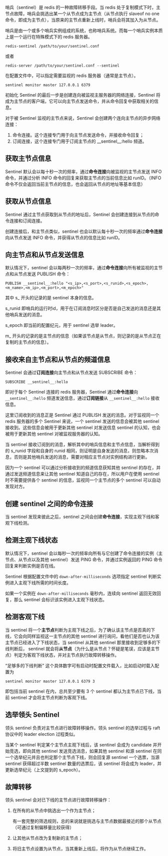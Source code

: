 哨兵（sentinel）是 redis 的一种故障转移手段。当 redis 处于复制模式下时，主节点故障，哨兵会挑选出某一个从节点成为主节点（从节点执行 slaveof no one 命令，即成为主节点），当原来的主节点重新上线时，哨兵会将其加入为从节点。

哨兵是由一个或多个哨兵实例组成的系统，也称哨兵系统。而每一个哨兵实例本质上是一个运行在特殊模式下的 redis 服务器。

```
redis-sentinel /path/to/your/sentinel.conf
```

或者


```
redis-server /path/to/your/sentinel.conf --sentinel
```

在配置文件中，可以指定需要监视的 redis 服务器（通常是主节点）。

```
sentinel monitor master 127.0.0.1 6379
```

初始化 Sentinel 的最后一步是创建连向被监视主服务器的网络连接，Sentinel 将成为主节点的客户端，它可以向主节点发送命令，并从命令回复中获取相关的信息。


对于被 Sentinel 监视的主节点来说，Sentinel 会创建两个连向主节点的异步网络连接：

1. 命令连接。这个连接专门用于向主节点发送命令，并接收命令回复；
2. 订阅连接，这个连接专门用于订阅主节点的 \_\_sentinel__:hello 频道。


## 获取主节点信息


Sentinel 默认会以每十秒一次的频率，通过**命令连接**向被监视的主节点发送 INFO 命令，并通过分析 INFO 命令的回复来获取主节点的当前信息比如 runID。（INFO 命令不仅会返回当前主节点的信息，也会返回从节点的地址等基本信息）


## 获取从节点信息


Sentinel 通过主节点获取到从节点的地址后，Sentinel 会创建连接到从节点的命令连接和订阅连接。

创建连接后，和主节点类似，sentinel 也会以默认每十秒一次的频率通过**命令连接**向从节点发送 INFO 命令，并获得从节点的信息比如 runID。


## 向主节点和从节点发送信息


默认情况下，sentinel 会以每两秒一次的频率，通过**命令连接**向所有被监视的主节点和从节点发送 PUBLISH 命令：

```
PUBLISH __sentinel__:hello "<s_ip>,<s_port>,<s_runid>,<s_epoch>,<m_name>,<m_ip>,<m_port>,<m_epoch>"
```

其中 s_ 开头的记录的是 sentinel 本身的信息。

s_runid 即哨兵的运行时id，用于在订阅消息时区分是否是自己发送的消息还是其他哨兵发送的消息。

s_epoch 即当前的配置纪元，用于 sentinel 选举 leader。

m_ 开头的记录的是主节点的信息（如果该节点是从节点，则记录的是从节点正在复制的主节点的信息）。


## 接收来自主节点和从节点的频道信息


Sentinel 会通过**订阅连接**向主节点和从节点发送 SUBSCRIBE 命令：


```
SUBSCRIBE __sentinel__:hello
```

即对于每个 Sentinel 连接的 redis 服务器，Sentinel 通过**命令连接**向 `__sentinel__:hello` 频道发送信息，通过**订阅链接**从 `__sentinel__:hello` 接收信息。



这里订阅收到的消息正是 Sentinel 通过 PUBLISH 发送的消息。对于监视同一个 redis 服务器的多个 Sentinel 来说，一个 sentinel 发送的信息会被其他 sentinel 接收到。这些信息会被用于更新其他 sentinel 对发送信息 sentinel 的认知，也会被用于更新其他 sentinel 对被监视服务器的认知。

当 sentinel 接收订阅到的消息，解析其中的哨兵信息和主节点信息，当解析得到的 s_runid 字段和自身的 runid 相同，则证明是自身发送的消息，则忽略本次消息，否则是其他哨兵发送的消息，需要对相应主节点对实例结构进行更新。

因为一个 sentinel 可以通过分析接收到的频道信息获知其他 sentinel 的存在，并通过发送频道信息来让其他 sentinel 知道自己的存在，所以用户在使用 sentinel 时不需要提供各个 sentinel 的信息，监视同一个主节点的多个 sentinel 可以自动发现对方。


## 创建 sentinel 之间的命令连接

当 sentinel 发现来彼此之后，sentinel 之间会创建**命令连接**，实现主观下线和客观下线检测。


## 检测主观下线状态

默认情况下，sentinel 会以每秒一次的频率向所有与它创建了命令连接的实例（主节点、从节点以及其他 sentinel）发送 PING 命令，并通过实例返回的 PING 命令回复来判断实例是否在线。

Sentinel 根据配置文件中的 `down-after-milliseconds` 选项指定 sentinel 判断实例进入主观下线所需的时间长度。

如果一个实例在 `down-after-milliseconds` 毫秒内，连续向 sentinel 返回无效回复，那么 sentinel 会标识该实例进入主观下线状态。



## 检测客观下线


当 sentinel 将一个**主节点**判断为主观下线之后，为了确认该主节点是否真的下线，它会向同样监视这一主节点的其他 sentinel 进行询问，看他们是否也认为该主节点已经进入了下线状态，当 sentinel 从其他 sentinel 那里接收到足够多的下线判断后， sentinel 就会将**从节点**（为什么是从节点？怀疑是笔误，应该是主节点）判定为客观下线状态，并对主节点执行故障转移操作。



“足够多的下线判断” 这个具体数字可有启动时配置文件载入，比如启动时载入配置为

```
sentinel monitor master 127.0.0.1 6379 3
```


即包括当前 sentinel 在内，总共至少要有 3 个 sentinel 都认为主节点已下线，当前 sentinel 才会将主节点判断为客观下线。


## 选举领头 Sentinel

领头 sentinel 负责对主节点进行故障转移操作。领头 sentinel 的选举过程与 raft 协议中的 leader election 过程类似。



当某个 sentinel 判定某个主节点主观下线后，该 sentinel 会成为 candidate 并开始竞选，即向其他 sentinel 发送竞选消息，如果其他 sentinel 和源 sentinel 在同一个选举纪元并且也判定那个主节点下线，则会回复源 sentinel 一个选票，当源 sentinel 获得超过半数 sentinel 数量的选票后，该 sentinel 将会成为 leader，并更新选举纪元（上文提到的 s_epoch）。



## 故障转移


领头 sentinel 会对已下线的主节点进行故障转移操作：

1. 在所有的从节点中挑选出一个作为主节点；
    
    有一套完整的筛选规则，总的来说就是挑选与主节点数据最接近的那个从节点（可通过复制偏移量比较获得）

2. 让其他从节点改为复制新的主节点；
3. 将旧主节点设置为从节点，当其重新上线后，将作为从节点继续工作。


